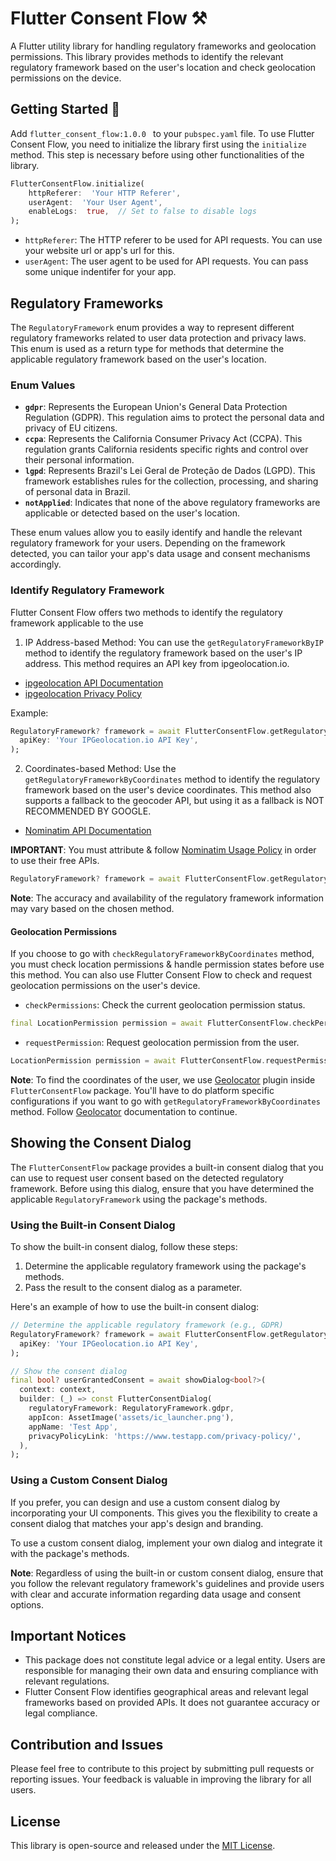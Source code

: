 
# Flutter Consent Flow ⚒
A Flutter utility library for handling regulatory frameworks and geolocation permissions. This library provides methods to identify the relevant regulatory framework based on the user's location and check geolocation permissions on the device.

## Getting Started 🚀

Add `flutter_consent_flow:1.0.0 ` to your `pubspec.yaml` file.
To use Flutter Consent Flow, you need to initialize the library first using the `initialize` method. This step is necessary before using other functionalities of the library.
```dart
FlutterConsentFlow.initialize(
	httpReferer:  'Your HTTP Referer',
	userAgent:  'Your User Agent',
	enableLogs:  true,  // Set to false to disable logs
);
```
- `httpReferer`: The HTTP referer to be used for API requests. You can use your website url or app's url for this.
- `userAgent`: The user agent to be used for API requests. You can pass some unique indentifer for your app.

## Regulatory Frameworks

The `RegulatoryFramework` enum provides a way to represent different regulatory frameworks related to user data protection and privacy laws. This enum is used as a return type for methods that determine the applicable regulatory framework based on the user's location.

### Enum Values  
- **`gdpr`**: Represents the European Union's General Data Protection Regulation (GDPR). This regulation aims to protect the personal data and privacy of EU citizens.
- **`ccpa`**: Represents the California Consumer Privacy Act (CCPA). This regulation grants California residents specific rights and control over their personal information. 
- **`lgpd`**: Represents Brazil's Lei Geral de Proteção de Dados (LGPD). This framework establishes rules for the collection, processing, and sharing of personal data in Brazil.
- **`notApplied`**: Indicates that none of the above regulatory frameworks are applicable or detected based on the user's location. 

These enum values allow you to easily identify and handle the relevant regulatory framework for your users. Depending on the framework detected, you can tailor your app's data usage and consent mechanisms accordingly.

### Identify Regulatory Framework
Flutter Consent Flow offers two methods to identify the regulatory framework applicable to the use

  1. IP Address-based Method: You can use the `getRegulatoryFrameworkByIP` method to identify the regulatory framework based on the user's IP address. This method requires an API key from ipgeolocation.io.
- [ipgeolocation API Documentation](https://ipgeolocation.io/documentation.html)
- [ipgeolocation Privacy Policy](https://ipgeolocation.io/privacy.html)

Example:
```dart
RegulatoryFramework? framework = await FlutterConsentFlow.getRegulatoryFrameworkByIP(
  apiKey: 'Your IPGeolocation.io API Key',
);
```
  
2. Coordinates-based Method: Use the `getRegulatoryFrameworkByCoordinates` method to identify the regulatory framework based on the user's device coordinates. This method also supports a fallback to the geocoder API, but using it as a fallback is NOT RECOMMENDED BY GOOGLE.
- [Nominatim API Documentation](https://nominatim.org/release-docs/latest/api/Overview/)

**IMPORTANT**:  You must attribute & follow [Nominatim Usage Policy](https://operations.osmfoundation.org/policies/nominatim/) in order to use their free APIs.

```dart
RegulatoryFramework? framework = await FlutterConsentFlow.getRegulatoryFrameworkByCoordinates();
```

**Note**: The accuracy and availability of the regulatory framework information may vary based on the chosen method.

  
#### Geolocation Permissions
If you choose to go with `checkRegulatoryFrameworkByCoordinates` method, you must check location permissions & handle permission states before use this method.
You can also use Flutter Consent Flow to check and request geolocation permissions on the user's device.

- `checkPermissions`: Check the current geolocation permission status.

```dart
final LocationPermission permission = await FlutterConsentFlow.checkPermissions();
```

- `requestPermission`: Request geolocation permission from the user.
```dart
LocationPermission permission = await FlutterConsentFlow.requestPermission();
```

**Note**: To find the coordinates of the user, we use [Geolocator](https://pub.dev/packages/geolocator) plugin inside `FlutterConsentFlow` package. You'll have to do platform specific configurations if you want to go with `getRegulatoryFrameworkByCoordinates` method. Follow [Geolocator](https://pub.dev/packages/geolocator) documentation to continue. 


## Showing the Consent Dialog

The `FlutterConsentFlow` package provides a built-in consent dialog that you can use to request user consent based on the detected regulatory framework. Before using this dialog, ensure that you have determined the applicable `RegulatoryFramework` using the package's methods.

### Using the Built-in Consent Dialog

To show the built-in consent dialog, follow these steps:

1. Determine the applicable regulatory framework using the package's methods.
2. Pass the result to the consent dialog as a parameter.

Here's an example of how to use the built-in consent dialog:

```dart
// Determine the applicable regulatory framework (e.g., GDPR)
RegulatoryFramework? framework = await FlutterConsentFlow.getRegulatoryFrameworkByIP(
  apiKey: 'Your IPGeolocation.io API Key',
);

// Show the consent dialog
final bool? userGrantedConsent = await showDialog<bool?>(
  context: context,
  builder: (_) => const FlutterConsentDialog(
    regulatoryFramework: RegulatoryFramework.gdpr,
    appIcon: AssetImage('assets/ic_launcher.png'),
    appName: 'Test App',
    privacyPolicyLink: 'https://www.testapp.com/privacy-policy/',
  ),
);
```
### Using a Custom Consent Dialog
If you prefer, you can design and use a custom consent dialog by incorporating your UI components. This gives you the flexibility to create a consent dialog that matches your app's design and branding.

To use a custom consent dialog, implement your own dialog and integrate it with the package's methods.

**Note**: Regardless of using the built-in or custom consent dialog, ensure that you follow the relevant regulatory framework's guidelines and provide users with clear and accurate information regarding data usage and consent options.
  
## Important Notices
- This package does not constitute legal advice or a legal entity. Users are responsible for managing their own data and ensuring compliance with relevant regulations.
- Flutter Consent Flow identifies geographical areas and relevant legal frameworks based on provided APIs. It does not guarantee accuracy or legal compliance.

## Contribution and Issues
Please feel free to contribute to this project by submitting pull requests or reporting issues. Your feedback is valuable in improving the library for all users.

## License
This library is open-source and released under the [MIT License](https://opensource.org/license/mit/).